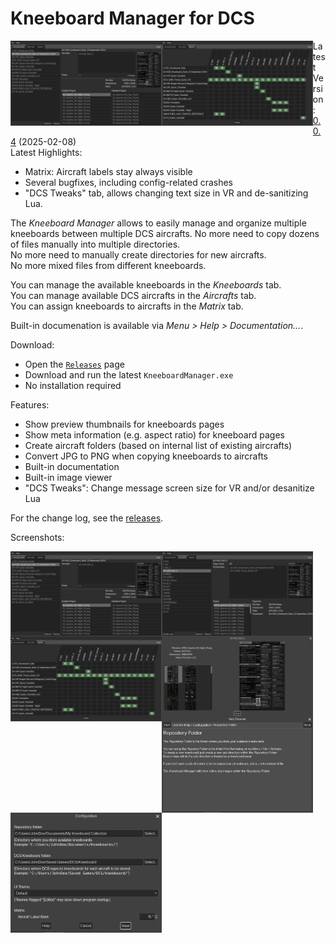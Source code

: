 # Kneeboard Manager   for DCS

<img src="images/tab_kneeboards.png" style="width: 48%; float: left;" alt="Screenshot Kneeboards Tab"/>   <img src="images/tab_matrix.png" style="width: 48%; float: left;" alt="Screenshot Matrix Tab"/>

Latest Version: [0.0.4](//github.com/dantei-dev/Kneeboard-Manager-Releases/releases) (2025-02-08)  
Latest Highlights:
- Matrix: Aircraft labels stay always visible
- Several bugfixes, including config-related crashes
- "DCS Tweaks" tab, allows changing text size in VR and de-sanitizing Lua.

The *Kneeboard Manager* allows to easily manage and organize multiple kneeboards between multiple DCS aircrafts.
No more need to copy dozens of files manually into multiple directories.  
No more need to manually create directories for new aircrafts.  
No more mixed files from different kneeboards.  

You can manage the available kneeboards in the *Kneeboards* tab.  
You can manage available DCS aircrafts in the *Aircrafts* tab.  
You can assign kneeboards to aircrafts in the *Matrix* tab.  

Built-in documenation is available via *Menu > Help > Documentation...*.  

Download:
- Open the [`Releases`](//github.com/dantei-dev/Kneeboard-Manager-Releases/releases) page
- Download and run the latest `KneeboardManager.exe`
- No installation required

Features:
- Show preview thumbnails for kneeboards pages
- Show meta information (e.g. aspect ratio) for kneeboard pages
- Create aircraft folders (based on internal list of existing aircrafts)
- Convert JPG to PNG when copying kneeboards to aircrafts
- Built-in documentation
- Built-in image viewer
- "DCS Tweaks": Change message screen size for VR and/or desanitize Lua

For the change log, see the [releases](//github.com/dantei-dev/Kneeboard-Manager-Releases/releases/).


Screenshots:

<img src="images/tab_kneeboards.png" style="width: 48%; float: left;" alt="Screenshot Kneeboards Tab"/>   <img src="images/tab_aircrafts.png" style="width: 48%; float: left;" alt="Screenshot Aircrafts Tab"/>
<img src="images/tab_matrix.png" style="width: 48%; float: left;" alt="Screenshot Matrix Tab"/>  <img src="images/kneeboard_browser.png" style="width: 48%; float: left;" alt="Screenshot Kneeboard Browser"/>
<img src="images/help_browser.png" style="width: 48%; float: left;" alt="Screenshot Help Browser"/>  <img src="images/configuration_dialog.png" style="width: 48%; float: left;" alt="Screenshot Configuration Dialog"/>  

